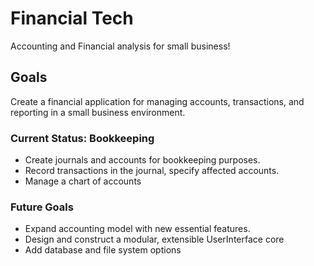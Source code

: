 # Financial Tech
Accounting and Financial analysis for small business!

## Goals
Create a financial application for managing accounts, transactions, and reporting in a small business environment. 

### Current Status: Bookkeeping
* Create journals and accounts for bookkeeping purposes.
* Record transactions in the journal, specify affected accounts.
* Manage a chart of accounts

### Future Goals
* Expand accounting model with new essential features.
* Design and construct a modular, extensible UserInterface core
* Add database and file system options
